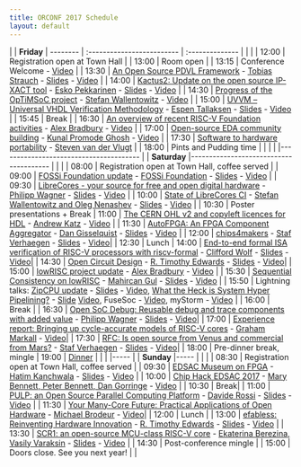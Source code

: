 ```yaml
---
title: ORCONF 2017 Schedule
layout: default
---
```


| | **Friday**
| -------- | :------------------------- | :--------------
| | |
| 12:00  | Registration open at Town Hall   |
| 13:00  | Room open   |
| 13:15  | Conference Welcome - [Video](https://youtu.be/0Hp5EMZSKrg)   |
| 13:30  | [An Open Source PDVL Framework](https://orconf.org/#pdvl) - [Tobias Strauch](https://orconf.org/#pdvlpresenter) - [Slides](https://drive.google.com/open?id=0B7182jlbHeWBZkRISGtNV245VUE) - [Video](https://youtu.be/TLEmiknXWY0) |
| 14:00  | [Kactus2: Update on the open source IP-XACT tool](https://orconf.org/#kaktus) - [Esko Pekkarinen](https://orconf.org/#esko) - [Slides](https://drive.google.com/open?id=0B7182jlbHeWBN2RPOEdwelUwZWs) - [Video](https://youtu.be/cVYDxxZb4o0) |
| 14:30  | [Progress of the OpTiMSoC project](https://orconf.org/#optimsoc) - [Stefan Wallentowitz](https://orconf.org/#optimsocpresenter) - [Video](https://youtu.be/Ra77NlnwYLM) |
| 15:00  | [UVVM – Universal VHDL Verification Methodology](https://orconf.org/#uvvm) - [Espen Tallaksen](https://orconf.org/#espen) - [Slides](https://drive.google.com/file/d/0B7182jlbHeWBeVR2b2NEOVdUbUE/view?usp=sharing) - [Video](https://youtu.be/APLL37tHXeo) |
| 15:45  | Break |
| 16:30  | [An overview of recent RISC-V Foundation activities](https://orconf.org/#riscv) - [Alex Bradbury](https://orconf.org/#asb2) - [Video](https://youtu.be/NdQ3wAzgOD0) |
| 17:00  | [Open-source EDA community building](https://orconf.org/#edacommunity) - [Kunal Promode Ghosh](https://orconf.org/#edacommunitypresenter) - [Video](https://youtu.be/q_Gfl2DCelk) |
| 17:30  | [Software to hardware portability](https://orconf.org/#swhwportability) - [Steven van der Vlugt](https://orconf.org/#steven) |
| 18:00  | Pints and Pudding time |
| | |
|---------------------------------------
| | **Saturday**
|---------------------------------------
| | |
| 08:00  | Registration open at Town Hall, coffee served  |
| 09:00  | [FOSSi Foundation update](https://orconf.org/#fossiupdate) - [FOSSi Foundation](https://orconf.org/#fossiboard) - [Slides](https://drive.google.com/file/d/0B7182jlbHeWBU0pVNzZVSi1pLU0/view?usp=sharing) - [Video](https://youtu.be/QDz4O_EkuoY) |
| 09:30  | [LibreCores - your source for free and open digital hardware](https://orconf.org/#librecores) - [Philipp Wagner](https://orconf.org/#phil2) - [Slides](https://drive.google.com/open?id=0B7182jlbHeWBUjRPUUVROWhUa3M) - [Video](https://youtu.be/L4nO9Bmn-Ow) |
| 10:00  | [State of LibreCores CI](https://orconf.org/#lcci) - [Stefan Wallentowitz and Oleg Nenashev](https://orconf.org/#lccipresenter) - [Slides](https://drive.google.com/open?id=0B7182jlbHeWBa25tU1p5aE1nX2c) -  [Video](https://youtu.be/FX7_6d5yAg4) |
| 10:30  | Poster presentations + Break
| 11:00  | [The CERN OHL v2 and copyleft licences for HDL](https://orconf.org/#cernohl) - [Andrew Katz](https://orconf.org/#andrewkatz) - [Video](https://youtu.be/RBnt_9GadVM) |
| 11:30  | [AutoFPGA: An FPGA Component Aggregator](https://orconf.org/#autofpga) - [Dan Gisselquist](https://orconf.org/#gisselquist) - [Slides](https://drive.google.com/open?id=0B7182jlbHeWBRWtrY013d2FnMkU) - [Video](https://youtu.be/joV2dzBUP58) |
| 12:00  | [chips4makers](https://orconf.org/#chips4makers) - [Staf Verhaegen](https://orconf.org/#staf) - [Slides](https://drive.google.com/file/d/0B7182jlbHeWBQW9jUGtEc3pDQ0U/view?usp=sharing) - [Video](https://youtu.be/4zNRTudEl_4)|
| 12:30  | Lunch
| 14:00  | [End-to-end formal ISA verification of RISC-V processors with riscv-formal](https://orconf.org/#riscvformal) - [Clifford Wolf](https://orconf.org/#clifford) - [Slides](https://drive.google.com/file/d/0B7182jlbHeWBMHZCRnZiSktNdjA/view?usp=sharing) - [Video](https://youtu.be/1TRzGIM9ipU)|
| 14:30  | [Open Circuit Design](https://orconf.org/#opencircuitdesign) - [R. Timothy Edwards](https://orconf.org/#rtimothyedwards) - [Slides](https://drive.google.com/file/d/0B7182jlbHeWBT3FaV21VZ0RZYmc/view?usp=sharing) - [Video](https://youtu.be/DeZJ_R7m6lg)|
| 15:00  | [lowRISC project update](https://orconf.org/#lowrisc) - [Alex Bradbury](https://orconf.org/#asb) - [Video](https://youtu.be/it3vVtnCYiI) |
| 15:30  | [Sequential Consistency on lowRISC](https://orconf.org/#consistency) - [Mahircan Gul](https://orconf.org/#mahircan) - [Slides](https://drive.google.com/open?id=0B7182jlbHeWBVDVHdDV0MWhYeTg) - [Video](https://youtu.be/Hs5ib5U4l7o) |
| 15:50  | Lightning talks: [ZipCPU update](https://orconf.org/#zipcpu) - [Slides](https://drive.google.com/open?id=0B7182jlbHeWBcHJtZk1NazZBZzQ) - [Video](https://youtu.be/nu_C3dOF0Ps), [What the Heck is System Hyper Pipelining?](https://orconf.org/#hyperpipelining) - [Slide](https://drive.google.com/file/d/0B7182jlbHeWBbTkwTHZwblJlTk0/view?usp=sharing) [Video](https://youtu.be/NRLdexYfVQw), FuseSoc - [Video](https://youtu.be/iPpT9k_H67k), myStorm - [Video](https://youtu.be/Tm_y1F6cAik) |
| 16:00  | Break |
| 16:30  | [Open SoC Debug: Reusable debug and trace components with added value](https://orconf.org/#opensocdebug) - [Philipp Wagner](https://orconf.org/#phil) - [Slides](https://drive.google.com/open?id=0B7182jlbHeWBNk9kMXdiUFUxS2M) - [Video](https://youtu.be/6oejUnkC_ZI)|
| 17:00  | [Experience report: Bringing up cycle-accurate models of RISC-V cores](https://orconf.org/#cariscv) - [Graham Markall](https://orconf.org/#graham) - [Video](https://youtu.be/xuMW9e9Nxwg)|
| 17:30  | [RFC: Is open source from Venus and commercial from Mars?](https://orconf.org/#venusmars) - [Staf Verhaegen](https://orconf.org/#staf) - [Slides](https://drive.google.com/file/d/0B7182jlbHeWBUGRWTlY0UmI4N1U/view?usp=sharing) - [Video](https://youtu.be/lQjC2NaaUAg)|
| 18:00  | Pre-dinner break, mingle
| 19:00  | [Dinner](https://orconf.org/#satdinnervenue)
| | |
|-----
|  | **Sunday**
|-----
| | |
| 08:30  | Registration open at Town Hall, coffee served   |
| 09:30  | [EDSAC Museum on FPGA](https://orconf.org/#edsac) - [Hatim Kanchwala](https://orconf.org/#hatim) - [Slides](https://drive.google.com/open?id=0B7182jlbHeWBaW9MaWFreU5ObkE) - [Video](https://youtu.be/EZkJOyOcYiY) |
| 10:00  | [Chip Hack EDSAC 2017](https://orconf.org/#chiphack) - [Mary Bennett, Peter Bennett, Dan Gorringe](https://orconf.org/#bennetts) - [Video](https://youtu.be/Ai-IcqUVW98) |
| 10:30  | Break|
| 11:00  | [PULP: an Open Source Parallel Computing Platform](https://orconf.org/#pulp) - [Davide Rossi](https://orconf.org/#davide) - [Slides](https://drive.google.com/file/d/0B7182jlbHeWBdmh6Ymh1cHpMVk0/view?usp=sharing) - [Video](https://youtu.be/N_Vk8LPdWV0) |
| 11:30  | [Your Many-Core Future: Practical Applications of Open Hardware](https://orconf.org/#manycorefuture) - [Michael Brodeur](https://orconf.org/#manycorefuturepresenter) - [Video](https://youtu.be/LhSGZHLogLU)|
| 12:00  | Lunch |
| 13:00  | [efabless:  Reinventing Hardware Innovation](https://orconf.org/#efabless) - [R. Timothy Edwards](https://orconf.org/#rtimothyedwards) - [Slides](https://drive.google.com/file/d/0B7182jlbHeWBdl9lbTByakhWQjA/view?usp=sharing) - [Video](https://youtu.be/Q7w-HlR2_vo) |
| 13:30  | [SCR1: an open-source MCU-class RISC-V core](https://orconf.org/#scr1) - [Ekaterina Berezina, Vasily Varaksin](https://orconf.org/#syntacore) - [Slides](https://drive.google.com/open?id=0B7182jlbHeWBSlBGbVJITXZoTGM) - [Video](https://youtu.be/9IQxusgCiYU) |
| 14:30  | Post-conference mingle |
| 15:00        | Doors close. See you next year! |
|
